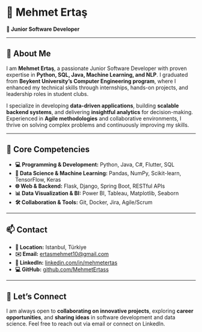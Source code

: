 # 🎯 Mehmet Ertaş
**🚀 Junior Software Developer**

---

## 🌟 About Me
I am **Mehmet Ertaş**, a passionate Junior Software Developer with proven expertise in **Python, SQL, Java, Machine Learning, and NLP**. I graduated from **Beykent University’s Computer Engineering program**, where I enhanced my technical skills through internships, hands-on projects, and leadership roles in student clubs.  

I specialize in developing **data-driven applications**, building **scalable backend systems**, and delivering **insightful analytics** for decision-making. Experienced in **Agile methodologies** and collaborative environments, I thrive on solving complex problems and continuously improving my skills.

---

## 🔹 Core Competencies
- **💻 Programming & Development:** Python, Java, C#, Flutter, SQL  
- **🧠 Data Science & Machine Learning:** Pandas, NumPy, Scikit-learn, TensorFlow, Keras  
- **🌐 Web & Backend:** Flask, Django, Spring Boot, RESTful APIs  
- **📊 Data Visualization & BI:** Power BI, Tableau, Matplotlib, Seaborn  
- **🛠 Collaboration & Tools:** Git, Docker, Jira, Agile/Scrum  

---

## 📫 Contact
- **📍 Location:** Istanbul, Türkiye  
- **✉️ Email:** [ertasmehmet10@gmail.com](mailto:ertasmehmet10@gmail.com)  
- **🔗 LinkedIn:** [linkedin.com/in/mehmetertas](https://www.linkedin.com/in/mehmetertas)  
- **💻 GitHub:** [github.com/MehmetErtass](https://github.com/MehmetErtass)  

---

## 🤝 Let’s Connect
I am always open to **collaborating on innovative projects**, exploring **career opportunities**, and **sharing ideas** in software development and data science. Feel free to reach out via email or connect on LinkedIn.
